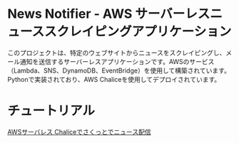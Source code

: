 # News Notifier - AWS サーバーレスニューススクレイピングアプリケーション

このプロジェクトは、特定のウェブサイトからニュースをスクレイピングし、メール通知を送信するサーバーレスアプリケーションです。AWSのサービス（Lambda、SNS、DynamoDB、EventBridge）を使用して構築されています。Pythonで実装されており、AWS Chaliceを使用してデプロイされています。

# チュートリアル
 [AWSサーバレス Chaliceでさくっとでニュース配信](https://qlitre-dialy.ink/post/aws-serverless-news-scraping-app)